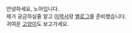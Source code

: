 <!--
<div align=center>
  <img src="https://user-images.githubusercontent.com/50124623/210032601-e6e9eb8c-8cbf-4b3a-8257-932e39d5ae31.gif"/>
</div>
-->

안녕하세요, 노아입니다.  
제가 궁금하실줄 알고 [이력서](https://ieunune.notion.site/d836ecc9172144d4b39f185b89f16a62)랑 [벨로그](https://notion-blog-ieunune.vercel.app)를 준비했습니다.  
귀여운 [고양이](https://www.instagram.com/lovely_hiru_hari_s2/)도 보고가세요.
